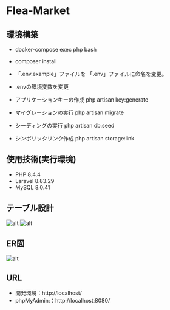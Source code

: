 # Flea-Market

## 環境構築
- docker-compose exec php bash
- composer install
- 「.env.example」ファイルを 「.env」ファイルに命名を変更。
- .envの環境変数を変更
- アプリケーションキーの作成
php artisan key:generate

- マイグレーションの実行
php artisan migrate

- シーディングの実行
php artisan db:seed

- シンボリックリンク作成
php artisan storage:link

## 使用技術(実行環境)
- PHP 8.4.4
- Laravel 8.83.29
- MySQL 8.0.41

## テーブル設計
![alt](table_1.png)
![alt](table_3.png)

## ER図
![alt](er.png)

## URL
- 開発環境：http://localhost/
- phpMyAdmin:：http://localhost:8080/
